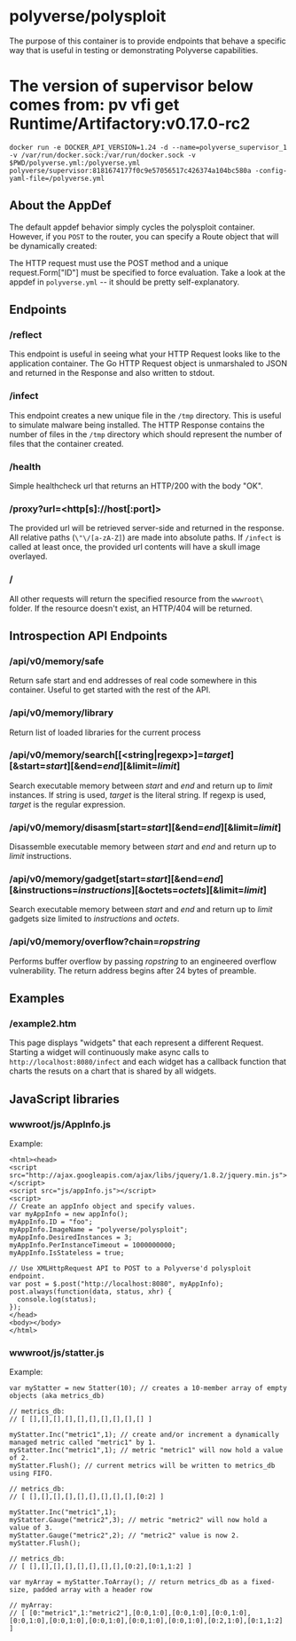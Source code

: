 # polyverse/polysploit

The purpose of this container is to provide endpoints that behave a specific way that is useful in testing or demonstrating Polyverse capabilities.

# The version of supervisor below comes from: pv vfi get Runtime/Artifactory:v0.17.0-rc2
```
docker run -e DOCKER_API_VERSION=1.24 -d --name=polyverse_supervisor_1 -v /var/run/docker.sock:/var/run/docker.sock -v $PWD/polyverse.yml:/polyverse.yml polyverse/supervisor:8181674177f0c9e57056517c426374a104bc580a -config-yaml-file=/polyverse.yml
```

## About the AppDef
The default appdef behavior simply cycles the polysploit container. However, if you `POST` to the router, you can specify a Route object that will be dynamically created:

The HTTP request must use the POST method and a unique request.Form["ID"] must be specified to force evaluation. Take a look at the appdef in `polyverse.yml` -- it should be pretty self-explanatory.

## Endpoints

### /reflect
This endpoint is useful in seeing what your HTTP Request looks like to the application container. The Go HTTP Request object is unmarshaled to JSON and returned in the Response and also written to stdout.

### /infect
This endpoint creates a new unique file in the `/tmp` directory. This is useful to simulate malware being installed. The HTTP Response contains the number of files in the `/tmp` directory which should represent the number of files that the container created.

### /health
Simple healthcheck url that returns an HTTP/200 with the body "OK".

### /proxy?url=\<http[s]://host[:port]\>
The provided url will be retrieved server-side and returned in the response. All relative paths (`\"\/[a-zA-Z]`) are made into absolute paths. If `/infect` is called at least once, the provided url contents will have a skull image overlayed.

### /
All other requests will return the specified resource from the `wwwroot\` folder. If the resource doesn't exist, an HTTP/404 will be returned.

## Introspection API Endpoints

### /api/v0/memory/safe
Return safe start and end addresses of real code somewhere in this container. Useful to get started with the rest of the API.

### /api/v0/memory/library
Return list of loaded libraries for the current process

### /api/v0/memory/search[[\<string|regexp\>]=_target_][&start=_start_][&end=_end_][&limit=_limit_]
Search executable memory between _start_ and _end_ and return up to _limit_ instances. If string is used, _target_ is the literal string. If regexp is used, _target_ is the regular expression.

### /api/v0/memory/disasm[start=_start_][&end=_end_][&limit=_limit_]
Disassemble executable memory between _start_ and _end_ and return up to _limit_ instructions. 

### /api/v0/memory/gadget[start=_start_][&end=_end_][&instructions=_instructions_][&octets=_octets_][&limit=_limit_]
Search executable memory between _start_ and _end_ and return up to _limit_ gadgets size limited to _instructions_ and _octets_. 

### /api/v0/memory/overflow?chain=_ropstring_
Performs buffer overflow by passing _ropstring_ to an engineered overflow vulnerability. The return address begins after 24 bytes of preamble.

## Examples
### /example2.htm
This page displays "widgets" that each represent a different Request. Starting a widget will continuously make async calls to `http://localhost:8080/infect` and each widget has a callback function that charts the resuts on a chart that is shared by all widgets.

## JavaScript libraries

### wwwroot/js/AppInfo.js

Example:
```
<html><head>
<script src="http://ajax.googleapis.com/ajax/libs/jquery/1.8.2/jquery.min.js"></script>
<script src="js/appInfo.js"></script>
<script>
// Create an appInfo object and specify values.
var myAppInfo = new appInfo();
myAppInfo.ID = "foo";
myAppInfo.ImageName = "polyverse/polysploit";
myAppInfo.DesiredInstances = 3;
myAppInfo.PerInstanceTimeout = 1000000000;
myAppInfo.IsStateless = true;

// Use XMLHttpRequest API to POST to a Polyverse'd polysploit endpoint.
var post = $.post("http://localhost:8080", myAppInfo);
post.always(function(data, status, xhr) {
  console.log(status);
});
</head>
<body></body>
</html>
```

### wwwroot/js/statter.js

Example:
```
var myStatter = new Statter(10); // creates a 10-member array of empty objects (aka metrics_db)

// metrics_db:
// [ [],[],[],[],[],[],[],[],[],[] ]

myStatter.Inc("metric1",1); // create and/or increment a dynamically managed metric called "metric1" by 1.
myStatter.Inc("metric1",1); // metric "metric1" will now hold a value of 2.
myStatter.Flush(); // current metrics will be written to metrics_db using FIFO.

// metrics_db:
// [ [],[],[],[],[],[],[],[],[],[0:2] ]

myStatter.Inc("metric1",1);
myStatter.Gauge("metric2",3); // metric "metric2" will now hold a value of 3.
myStatter.Gauge("metric2",2); // "metric2" value is now 2.
myStatter.Flush();

// metrics_db:
// [ [],[],[],[],[],[],[],[],[0:2],[0:1,1:2] ]

var myArray = myStatter.ToArray(); // return metrics_db as a fixed-size, padded array with a header row

// myArray:
// [ [0:"metric1",1:"metric2"],[0:0,1:0],[0:0,1:0],[0:0,1:0],[0:0,1:0],[0:0,1:0],[0:0,1:0],[0:0,1:0],[0:0,1:0],[0:2,1:0],[0:1,1:2] ]
```

